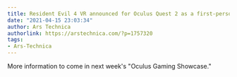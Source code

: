 ```yaml
---
title: Resident Evil 4 VR announced for Oculus Quest 2 as a first-person remake
date: "2021-04-15 23:03:34"
author: Ars Technica
authorlink: https://arstechnica.com/?p=1757320
tags:
- Ars-Technica
---
```

More information to come in next week's "Oculus Gaming Showcase."